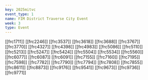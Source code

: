 ```yaml
---
key: 2025mitvc
event_type: 1
name: FIM District Traverse City Event
week: 3
type: Event
---
```

[[frc1711]]
[[frc2246]]
[[frc3537]]
[[frc3618]]
[[frc3688]]
[[frc3767]]
[[frc3770]]
[[frc4327]]
[[frc4398]]
[[frc4983]]
[[frc5086]]
[[frc5110]]
[[frc5213]]
[[frc5247]]
[[frc5424]]
[[frc5504]]
[[frc5534]]
[[frc5560]]
[[frc6077]]
[[frc6087]]
[[frc6091]]
[[frc7155]]
[[frc7160]]
[[frc7195]]
[[frc7598]]
[[frc7782]]
[[frc7790]]
[[frc7794]]
[[frc7808]]
[[frc7855]]
[[frc8611]]
[[frc8873]]
[[frc9176]]
[[frc9541]]
[[frc9673]]
[[frc9736]]
[[frc9771]]

